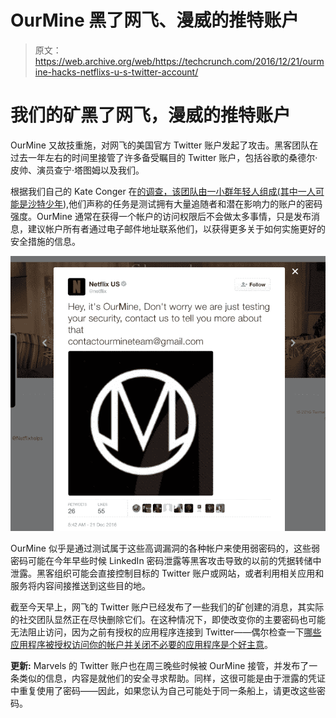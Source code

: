 # OurMine 黑了网飞、漫威的推特账户

> 原文：<https://web.archive.org/web/https://techcrunch.com/2016/12/21/ourmine-hacks-netflixs-u-s-twitter-account/>

# 我们的矿黑了网飞，漫威的推特账户

OurMine 又故技重施，对网飞的美国官方 Twitter 账户发起了攻击。黑客团队在过去一年左右的时间里接管了许多备受瞩目的 Twitter 账户，包括谷歌的桑德尔·皮帅、演员查宁·塔图姆以及我们。

根据我们自己的 Kate Conger 在[的调查，该团队由一小群年轻人组成(其中一人可能是](https://web.archive.org/web/20230315011536/https://techcrunch.com/2016/06/27/our-mine-hacks-sundar-pichai/)[沙特少年](https://web.archive.org/web/20230315011536/https://www.buzzfeed.com/josephbernstein/this-saudi-teen-is-probably-behind-the-hacks-of-dozens-of-te?utm_term=.auJ2q41YW#.mb33qEgp9)),他们声称的任务是测试拥有大量追随者和潜在影响力的账户的密码强度。OurMine 通常在获得一个帐户的访问权限后不会做太多事情，只是发布消息，建议帐户所有者通过电子邮件地址联系他们，以获得更多关于如何实施更好的安全措施的信息。

[![screen-shot-2016-12-21-at-8-44-39-am](img/9d848ceedba8384ca3a3d609ab4157f4.png)](https://web.archive.org/web/20230315011536/https://techcrunch.com/wp-content/uploads/2016/12/screen-shot-2016-12-21-at-8-44-39-am.png)

OurMine 似乎是通过测试属于这些高调漏洞的各种帐户来使用弱密码的，这些弱密码可能在今年早些时候 LinkedIn 密码泄露等黑客攻击导致的以前的凭据转储中泄露。黑客组织可能会直接控制目标的 Twitter 账户或网站，或者利用相关应用和服务将内容间接推送到这些目的地。

截至今天早上，网飞的 Twitter 账户已经发布了一些我们的矿创建的消息，其实际的社交团队显然正在尽快删除它们。在这种情况下，即使改变你的主要密码也可能无法阻止访问，因为之前有授权的应用程序连接到 Twitter——偶尔检查一下[哪些应用程序被授权访问你的帐户并关闭不必要的应用程序是个好主意](https://web.archive.org/web/20230315011536/https://support.twitter.com/articles/76052)。

**更新:** Marvels 的 Twitter 账户也在周三晚些时候被 OurMine 接管，并发布了一条类似的信息，内容是就他们的安全寻求帮助。同样，这很可能是由于泄露的凭证中重复使用了密码——因此，如果您认为自己可能处于同一条船上，请更改这些密码。